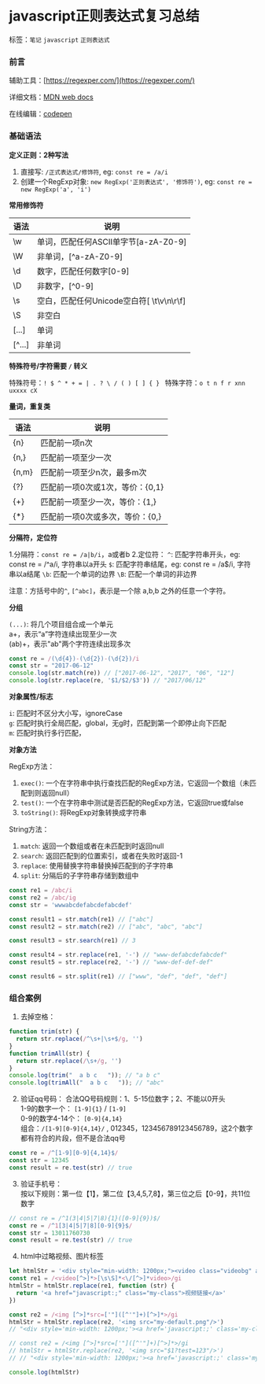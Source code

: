 # javascript正则表达式复习总结

标签：`笔记` `javascript` `正则表达式`

### 前言
辅助工具：[https://regexper.com/](https://regexper.com/)

详细文档：[MDN web docs](https://developer.mozilla.org/zh-CN/docs/Web/JavaScript/Guide/Regular_Expressions)

在线编辑：[codepen](https://codepen.io/anon/pen/mQrwOO?editors=1111)

### 基础语法

**定义正则：2种写法**
1. 直接写: `/正式表达式/修饰符`, eg: `const re = /a/i`
2. 创建一个RegExp对象: `new RegExp('正则表达式', '修饰符')`, eg: `const re = new RegExp('a', 'i')`

**常用修饰符**

| 语法   | 说明 |
| ---- | ---- |
| \w     | 单词，匹配任何ASCII单字节[a-zA-Z0-9] |
| \W     | 非单词，[^a-zA-Z0-9] |
| \d     | 数字，匹配任何数字[0-9] |
| \D     | 非数字，[^0-9] |
| \s     | 空白，匹配任何Unicode空白符[ \t\v\n\r\f] |
| \S     | 非空白 |
| [...]  | 单词 |
| [^...] | 非单词 |

**特殊符号/字符需要 `/` 转义**

特殊符号：`! $ ^ * + = | . ? \ / ( ) [ ] { } `
特殊字符：` o t n f r xnn uxxxx cX `

**量词，重复类**

|语法   |说明|
| ---- | ---- |
|{n}    |匹配前一项n次|
|{n,}   |匹配前一项至少一次|
|{n,m}  |匹配前一项至少n次，最多m次|
|{?}    |匹配前一项0次或1次，等价：{0,1}|
|{+}    |匹配前一项至少一次，等价：{1,}|
|{*}    |匹配前一项0次或多次，等价：{0,}|

**分隔符，定位符**

1.分隔符：`const re = /a|b/i`，a或者b
2.定位符：
`^`: 匹配字符串开头，eg: const re = /^a/i, 字符串以a开头
`$`: 匹配字符串结尾，eg: const re = /a$/i, 字符串以a结尾
`\b`: 匹配一个单词的边界
`\B`: 匹配一个单词的非边界

注意：方括号中的`^`, `[^abc]`，表示是一个除 a,b,b 之外的任意一个字符。

**分组**

`(...)`: 将几个项目组合成一个单元  
a+，表示“a”字符连续出现至少一次  
(ab)+，表示"ab"两个字符连续出现多次  

```js
const re = /(\d{4})-(\d{2})-(\d{2})/i
const str = "2017-06-12"
console.log(str.match(re)) // ["2017-06-12", "2017", "06", "12"]
console.log(str.replace(re, '$1/$2/$3')) // "2017/06/12"
```

**对象属性/标志**

`i`: 匹配时不区分大小写，ignoreCase  
`g`: 匹配时执行全局匹配，global，无g时，匹配到第一个即停止向下匹配  
`m`: 匹配时执行多行匹配，  

**对象方法**

RegExp方法：
1. `exec()`: 一个在字符串中执行查找匹配的RegExp方法，它返回一个数组（未匹配到则返回null）
2. `test()`: 一个在字符串中测试是否匹配的RegExp方法，它返回true或false
3. `toString()`: 将RegExp对象转换成字符串

String方法：
1. `match`: 返回一个数组或者在未匹配到时返回null
2. `search`: 返回匹配到的位置索引，或者在失败时返回-1
3. `replace`: 使用替换字符串替换掉匹配到的子字符串
4. `split`: 分隔后的子字符串存储到数组中

```js
const re1 = /abc/i
const re2 = /abc/ig
const str = 'wwwabcdefabcdefabcdef'

const result1 = str.match(re1) // ["abc"]
const result2 = str.match(re2) // ["abc", "abc", "abc"]

const result3 = str.search(re1) // 3

const result4 = str.replace(re1, '-') // "www-defabcdefabcdef"
const result5 = str.replace(re2, '-') // "www-def-def-def"

const result6 = str.split(re1) // ["www", "def", "def", "def"]
```

### 组合案例

1. 去掉空格：

```js
function trim(str) {
  return str.replace(/^\s+|\s+$/g, '')
}
function trimAll(str) {
  return str.replace(/\s+/g, '')
}
console.log(trim("  a b c   ")); // "a b c"
console.log(trimAll("  a b c   ")); // "abc"
```

2. 验证qq号码：
合法QQ号码规则：1、5-15位数字；2、不能以0开头  
1-9的数字一个： `[1-9]{1}` / `[1-9]`  
0-9的数字4-14个： `[0-9]{4,14}`  
组合：`/[1-9][0-9]{4,14}/` , 012345，123456789123456789，这2个数字都有符合的片段，但不是合法qq号

```js
const re = /^[1-9][0-9]{4,14}$/
const str = 12345
const result = re.test(str) // true
```

3. 验证手机号：  
按以下规则：第一位【1】，第二位【3,4,5,7,8】，第三位之后【0-9】，共11位数字

```js
// const re = /^1(3|4|5|7|8){1}([0-9]{9})$/
const re = /^1[3|4|5|7|8][0-9]{9}$/
const str = 13011760730
const result = re.test(str) // true
```

4. html中过略视频、图片标签

```js
let htmlStr = '<div style="min-width: 1200px;"><video class="videobg" autoplay="autoplay" loop="loop" width="200px" height="100px"><source src="http://download.test.com/video/bgv9.webm"></video><img src="images/02.gif"/></div>'
const re1 = /<video[^>]*>[\s\S]*<\/[^>]*video>/gi
htmlStr = htmlStr.replace(re1, function (str) {
  return '<a href="javascript:;" class="my-class">视频链接</a>'
})

const re2 = /<img [^>]*src=['"]([^'"]+)[^>]*>/gi
htmlStr = htmlStr.replace(re2, '<img src="my-default.png"/>')
// "<div style='min-width: 1200px;'><a href='javascript:;' class='my-class'>视频链接</a><img src='my-default.png'/></div>"

// const re2 = /<img [^>]*src=['"]([^'"]+)[^>]*>/gi
// htmlStr = htmlStr.replace(re2, '<img src="$1?test=123"/>')
// // "<div style='min-width: 1200px;'><a href='javascript:;' class='my-class'>视频链接</a><img src='images/02.gif?test=123'/></div>"

console.log(htmlStr)
```
